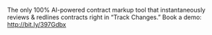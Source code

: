 The only 100% AI-powered contract markup tool that instantaneously reviews & redlines contracts right in “Track Changes.”  Book a demo: http://bit.ly/397Gdbx
